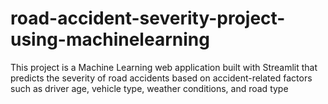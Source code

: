 # road-accident-severity-project-using-machinelearning
This project is a Machine Learning web application built with Streamlit that predicts the severity of road accidents based on accident-related factors such as driver age, vehicle type, weather conditions, and road type
